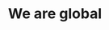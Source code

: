 ---
description: List of Buildit's global studios with addresses and directions.
draft:       false
layout:      locations.hbs
title:       We are global
main-classnames: grav-o-container
footerModifierClass: grav-c-footer-no-margin
page-url:    locations
locations: 
  - name:         Bengaluru
    addressline1: "72 Electronic City"
    addressline2: "Hosur Road"
    city:         ""
    postcode:     "Bangalore 560100"
    country:      India
    img:          "https://maps.googleapis.com/maps/api/staticmap?format=jpg&key=AIzaSyAa-P3u_B9zTs_DJ_dXRK5og7r3_n7vlT0&maptype=roadmap&scale=2&size=425x300&markers=12.838566%2C77.6592042&zoom=15"
    "img-alt":    "Bengaluru static map"
    "map-link":   "https://www.google.com/maps/place/Wipro+Limited/@12.838566,77.6592042,16z/data=!4m5!3m4!1s0x0:0x1d0caf77fe02554f!8m2!3d12.8384852!4d77.6571581?hl=en-US"
  
  - name:         Denver
    addressline1: "1550 Wewatta Street"
    addressline2: ""
    city:         Denver
    postcode:     "CO 80202"
    country:      USA
    img:          "https://maps.googleapis.com/maps/api/staticmap?format=jpg&key=AIzaSyAa-P3u_B9zTs_DJ_dXRK5og7r3_n7vlT0&maptype=roadmap&scale=2&size=425x300&markers=39.752562%2C-105.002314&zoom=16"
    "img-alt":    "Denver static map"
    "map-link":   "https://www.google.com/maps?ll=39.752562,-105.002314&z=16&t=m&hl=en-US&gl=GB&mapclient=embed&q=1550+Wewatta+St+Denver,+CO+80202+USA"

  - name:         Dublin
    addressline1: "Alexandra House"
    addressline2: "3 Ballsbridge Park"
    city:         ""
    postcode:     "Dublin 4"
    country:      Ireland
    img:          "https://maps.googleapis.com/maps/api/staticmap?format=jpg&key=AIzaSyAa-P3u_B9zTs_DJ_dXRK5og7r3_n7vlT0&maptype=roadmap&scale=2&size=425x300&markers=53.330506%2C-6.228374&zoom=16"
    "img-alt":    "Dublin static map"
    "map-link":   "https://www.google.com/maps?ll=53.330506,-6.228374&z=16&t=m&hl=en-US&gl=GB&mapclient=embed&cid=3233598717796492272"

  - name:         Edinburgh
    addressline1: "2 Castle Terrace"
    addressline2: ""
    city:         Edinburgh
    postcode:     "EH1 2EL"
    country:      UK
    img:          "https://maps.googleapis.com/maps/api/staticmap?format=jpg&key=AIzaSyAa-P3u_B9zTs_DJ_dXRK5og7r3_n7vlT0&maptype=roadmap&scale=2&size=425x300&markers=55.9486955%2C-3.2083261&zoom=17"
    "img-alt":    "Edinburgh static map"
    "map-link":   "https://www.google.co.uk/maps/place/2+Castle+Terrace,+Edinburgh+EH1+2EL/@55.9486955,-3.2083261,17z/data=!3m1!4b1!4m5!3m4!1s0x4887c79842eb1771:0xaa89ab9f8cf5e689!8m2!3d55.9486955!4d-3.2061374"

  - name:         "Gdańsk"
    addressline1: "ul. Grunwaldzka 409"
    addressline2: "Alchemia Ferrum 6th floor"
    city:         ""
    postcode:     "80-309 Gdańsk"
    country:      Poland
    img:          "https://maps.googleapis.com/maps/api/staticmap?format=jpg&key=AIzaSyAa-P3u_B9zTs_DJ_dXRK5og7r3_n7vlT0&maptype=roadmap&scale=2&size=425x300&markers=54.3986681%2C18.5766752&zoom=15"
    "img-alt":    "Gdańsk static map"
    "map-link":   "https://www.google.co.uk/maps/place/Alchemia+Ferrum+Tower/@54.3986681,18.5750337,17z/data=!4m12!1m6!3m5!1s0x46fd752864e2eab3:0x80d3c9302c7fad51!2sAlchemia+Ferrum+Tower!8m2!3d54.3985837!4d18.5769263!3m4!1s0x46fd752864e2eab3:0x80d3c9302c7fad51!8m2!3d54.3985837!4d18.5769263"

  - name:         London
    addressline1: "2 Finsbury Avenue"
    addressline2: ""
    city:         London
    postcode:     "EC2M 2PA"
    country:      UK
    img:          "https://maps.googleapis.com/maps/api/staticmap?format=jpg&key=AIzaSyAa-P3u_B9zTs_DJ_dXRK5og7r3_n7vlT0&maptype=roadmap&scale=2&size=425x300&markers=51.5199873%2C-0.0870466&zoom=17"
    "img-alt":    "London skline"
    "map-link":   "https://www.google.com/maps/place/2+Finsbury+Ave,+London+EC2M+2PA/@51.519953,-0.0869968,17z/data=!3m1!4b1!4m5!3m4!1s0x48761caddbaf7049:0x43297396a2bf6fec!8m2!3d51.5199497!4d-0.0848081?hl=en-US&shorturl=1"

  - name:         "New York"
    addressline1: "77 Sands Street"
    addressline2: ""
    city:         Brooklyn
    postcode:     "NY 11201"
    country:      USA
    img:          "https://maps.googleapis.com/maps/api/staticmap?format=jpg&key=AIzaSyAa-P3u_B9zTs_DJ_dXRK5og7r3_n7vlT0&maptype=roadmap&scale=2&size=425x300&markers=40.7004244%2C-73.9896711&zoom=17"
    "img-alt":    "New York static map"
    "map-link":   "https://www.google.com/maps/place/77+Sands+St,+Brooklyn,+NY+11201,+USA/@40.7004244,-73.9896711,17z/data=!3m1!4b1!4m5!3m4!1s0x89c25a346b0a6f41:0xe60dd10638023226!8m2!3d40.7003578!4d-73.9873581"
flourish-top:
  baseClass: flourish-group-b
  flip: true
  shapes:
  - shape: polygon-shape-4
    shapeClass: polygon-shape-4
    reveal: true
    exclude: bottom
  - shape: hatching-pattern-2
    shapeClass: hatching-pattern-2
    reveal: true
    exclude: bottom
  - shape: polygon-shape-3
    shapeClass: polygon-shape-3
    reveal: true
    exclude: bottom
flourish-tail:
  baseClass: flourish-group-e
  shapes:
  - shape: polygon-shape-4
    shapeClass: polygon-shape-4
    reveal: true
    exclude: top
  - shape: hatching-pattern-3
    shapeClass: hatching-pattern-3
    reveal: true
    exclude: top
---